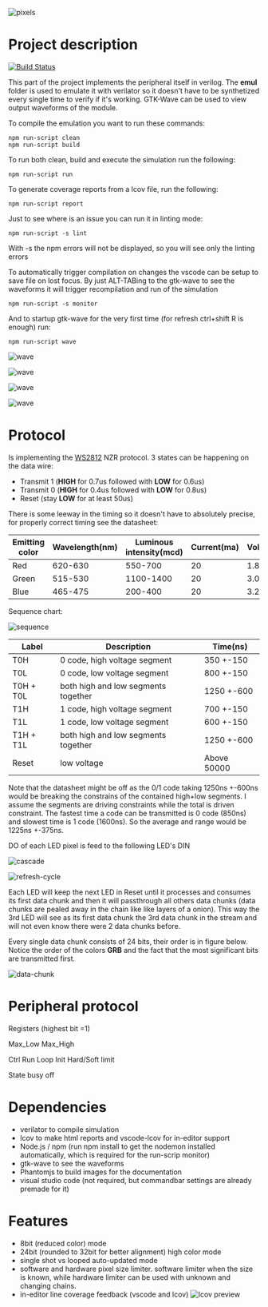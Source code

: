 ![pixels](https://cdn.thingiverse.com/renders/e6/83/28/71/77/95750500f0ed643cc3a22dfcc7aa815d_preview_featured.jpg)

# Project description

[![Build Status](https://travis-ci.org/truhlikfredy/neopixel-hw-controler-hardware.svg?branch=develop)](https://travis-ci.org/truhlikfredy/neopixel-hw-controler-hardware)

This part of the project implements the peripheral itself in verilog. The **emul** folder is used to emulate it with verilator so it doesn't have to be synthetized every single time to verify if it's working. GTK-Wave can be used to view output waveforms of the module.

To compile the emulation you want to run these commands:
```
npm run-script clean
npm run-script build
```

To run both clean, build and execute the simulation run the following:
```
npm run-script run
```

To generate coverage reports from a lcov file, run the following:
```
npm run-script report
```

Just to see where is an issue you can run it in linting mode:
```
npm run-script -s lint
```

With -s the npm errors will not be displayed, so you will see only the linting errors

To automatically trigger compilation on changes the vscode can be setup to save file on lost focus. By just ALT-TABing to the gtk-wave to see the waveforms it will trigger recompilation and run of the simulation
```
npm run-script -s monitor
```

And to startup gtk-wave for the very first time (for refresh ctrl+shift R is enough) run:
```
npm run-script wave
```
![wave](/images/wave.png)

![wave](/images/wave-01.png)

![wave](/images/wave-02.png)

![wave](/images/wave-03.png)

# Protocol 

Is implementing the [WS2812](https://cdn-shop.adafruit.com/datasheets/WS2812.pdf) NZR protocol.
3 states can be happening on the data wire:
* Transmit 1 (**HIGH** for 0.7us followed with **LOW** for 0.6us)
* Transmit 0 (**HIGH** for 0.4us followed with **LOW** for 0.8us)
* Reset (stay **LOW** for at least 50us)

There is some leeway in the timing so it doesn't have to absolutely precise, for properly correct timing see the datasheet:

| Emitting color | Wavelength(nm) | Luminous intensity(mcd) | Current(ma) | Voltage(V) |
| -------------  | -------------- | ----------------------- | ----------- | ---------- |
| Red            | 620-630        | 550-700                 | 20          | 1.8-2.2    |
| Green          | 515-530        | 1100-1400               | 20          | 3.0-3.2    |
| Blue           | 465-475        | 200-400                 | 20          | 3.2-3.4    |

Sequence chart:

![sequence](/images/sequence.svg)

| Label     | Description                         | Time(ns)    | 
| --------- | ----------------------------------- | ----------- |
| T0H       | 0 code, high voltage segment        | 350 +-150   |
| T0L       | 0 code, low voltage segment         | 800 +-150   |
| T0H + T0L | both high and low segments together | 1250 +-600  |
| T1H       | 1 code, high voltage segment        | 700 +-150   |
| T1L       | 1 code, low voltage segment         | 600 +-150   |
| T1H + T1L | both high and low segments together | 1250 +-600  |
| Reset     | low voltage                         | Above 50000 |

Note that the datasheet might be off as the 0/1 code taking 1250ns +-600ns would be breaking the constrains of the contained high+low segments. I assume the segments are driving constraints while the total is driven constraint. The fastest time a code can be transmitted is 0 code (850ns) and slowest time is 1 code (1600ns). So the average and range would be 1225ns +-375ns.

DO of each LED pixel is feed to the following LED's DIN

![cascade](/images/cascade.svg)


![refresh-cycle](/images/refresh-cycle.svg)

Each LED will keep the next LED in Reset until it processes and consumes its first data chunk and then it will passthrough all others data chunks (data chunks are pealed away in the chain like like layers of a onion). This way the 3rd LED will see as its first data chunk the 3rd data chunk in the stream and will not even know there were 2 data chunks before.

Every single data chunk consists of 24 bits, their order is in figure below. Notice the order of the colors **GRB** and the fact that the most significant bits are transmitted first.

![data-chunk](/images/data-chunk.svg)

# Peripheral protocol

  Registers (highest bit =1)

  Max_Low
  Max_High

  Ctrl 
    Run
    Loop
    Init
    Hard/Soft limit

  State 
    busy
    off


# Dependencies

* verilator to compile simulation
* lcov to make html reports and vscode-lcov for in-editor support
* Node.js / npm (run npm install to get the nodemon installed automatically, which is required for the run-scrip monitor)
* gtk-wave to see the waveforms
* Phantomjs to build images for the documentation
* visual studio code (not required, but commandbar settings are already premade for it)

# Features

* 8bit (reduced color) mode
* 24bit (rounded to 32bit for better alignment) high color mode
* single shot vs looped auto-updated mode
* software and hardware pixel size limiter. software limiter when the size is known, while hardware limiter can be used with unknown and changing chains.
* in-editor line coverage feedback (vscode and lcov)
![lcov preview](/images/lcov1.png)